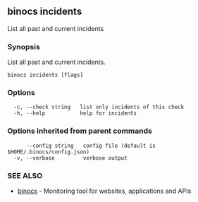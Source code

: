 ## binocs incidents

List all past and current incidents

### Synopsis


List all past and current incidents.


```
binocs incidents [flags]
```

### Options

```
  -c, --check string   list only incidents of this check
  -h, --help           help for incidents
```

### Options inherited from parent commands

```
      --config string   config file (default is $HOME/.binocs/config.json)
  -v, --verbose         verbose output
```

### SEE ALSO

* [binocs](binocs.md)	 - Monitoring tool for websites, applications and APIs

